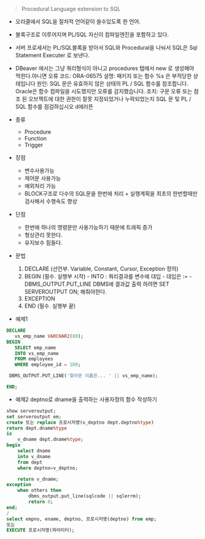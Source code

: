 > Procedural Language extension to SQL
- 오라클에서 SQL을 절차적 언어같이 쓸수있도록 한 언어.
- 블록구조로 이루어지며 PL/SQL 자신이 컴파일엔진을 포함하고 있다.
- 서버 프로세서는 PL/SQL블록을 받아서 SQL와 Procedural을 나눠서 SQL은 Sql Statement Executer 로 보낸다.
- DBeaver 에서는 그냥 쿼리형식이 아니고  procedures 탭에서 new 로 생성해야 먹힌다.아니면 오류 코드: ORA-06575
설명: 패키지 또는 함수 %s 은 부적당한 상태입니다
원인: SQL 문은 유효하지 않은 상태의 PL / SQL 함수를 참조합니다. Oracle은 함수 컴파일을 시도했지만 오류를 감지했습니다.
조치: 구문 오류 또는 참조 된 오브젝트에 대한 권한이 잘못 지정되었거나 누락되었는지 SQL 문 및 PL / SQL 함수를 점검하십시오 d에러뜬
- 종류
  - Procedure
  - Function
  - Trigger
- 장점
    - 변수사용가능
    - 제어문 사용가능
    - 예외처리 가능
    - BLOCK구조로 다수의 SQL문을 한번에 처리 + 
      실행계획을 최초의 한번할때만 검사해서 수행속도 향상
- 단점
    - 한번에 하나의 명령문만 사용가능하기 때문에 트래픽 증가
    - 형상관리 못한다.
    - 유지보수 힘들다.
- 문법
    1. DECLARE (선언부. Variable, Constant, Cursor, Exception 정의)
    2. BEGIN (필수. 실행부 시작)
      - INTO : 쿼리결과를 변수에 대입
      - 대입은 :=
      - DBMS_OUTPUT.PUT_LINE    DBMS에 결과값 출력
      하려면 SET SERVEROUTPUT ON; 해줘야한다.
    3. EXCEPTION
    4. END (필수. 실행부 끝)

- 예제1
```SQL
DECLARE
   vs_emp_name VARCHAR2(80);
BEGIN
   SELECT emp_name
   INTO vs_emp_name
   FROM employees
   WHERE employee_id = 100;

 DBMS_OUTPUT.PUT_LINE('찾아온 이름은... ' || vs_emp_name);

END;
```

- 예제2
deptno로 dname을 출력하는 사용자정의 함수 작성하기
```SQL
show serveroutput;
set serveroutput on;
create 또는 replace 프로시저명(v_deptno dept.deptno%type)
return dept.dname%type
is
    v_dname dept.dname%type;
begin
    select dname
    into v_dname
    from dept
    where deptno=v_deptno;

    return v_dname;
exception
    when others then
        dbms_output.put_line(sqlcode || sqlerrm);
        return 0;
end;
/
select empno, ename, deptno, 프로시저명(deptno) from emp;
또는
EXECUTE 프로시저명(파라미터);

```

